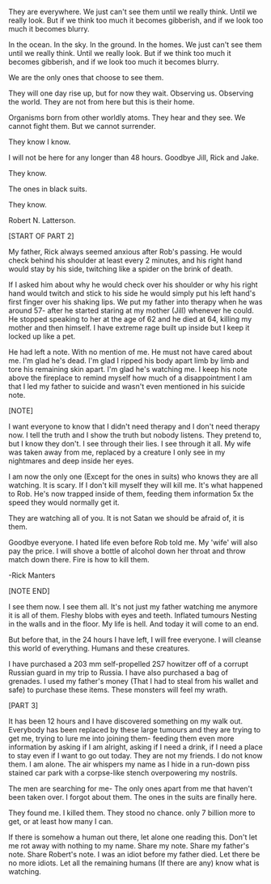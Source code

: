 They are everywhere. We just can't see them until we really think. Until we really look. But if we think too much it becomes gibberish, and if we look too much it becomes blurry.

In the ocean. In the sky. In the ground. In the homes. We just can't see them until we really think. Until we really look. But if we think too much it becomes gibberish, and if we look too much it becomes blurry.

We are the only ones that choose to see them.

They will one day rise up, but for now they wait. Observing us. Observing the world. They are not from here but this is their home.

Organisms born from other worldly atoms. They hear and they see. We cannot fight them. But we cannot surrender.

They know I know.

I will not be here for any longer than 48 hours. Goodbye Jill, Rick and Jake.

They know.

The ones in black suits.

They know.

Robert N. Latterson.

\[START OF PART 2\]

My father, Rick always seemed anxious after Rob's passing. He would check behind his shoulder at least every 2 minutes, and his right hand would stay by his side, twitching like a spider on the brink of death.

If I asked him about why he would check over his shoulder or why his right hand would twitch and stick to his side he would simply put his left hand's first finger over his shaking lips. We put my father into therapy when he was around 57- after he started staring at my mother (Jill) whenever he could. He stopped speaking to her at the age of 62 and he died at 64, killing my mother and then himself. I have extreme rage built up inside but I keep it locked up like a pet.

He had left a note. With no mention of me. He must not have cared about me. I'm glad he's dead. I'm glad I ripped his body apart limb by limb and tore his remaining skin apart. I'm glad he's watching me. I keep his note above the fireplace to remind myself how much of a disappointment I am that I led my father to suicide and wasn't even mentioned in his suicide note.

\[NOTE\]

I want everyone to know that I didn't need therapy and I don't need therapy now. I tell the truth and I show the truth but nobody listens. They pretend to, but I know they don't. I see through their lies. I see through it all. My wife was taken away from me, replaced by a creature I only see in my nightmares and deep inside her eyes.

I am now the only one (Except for the ones in suits) who knows they are all watching. It is scary. If I don't kill myself they will kill me. It's what happened to Rob. He's now trapped inside of them, feeding them information 5x the speed they would normally get it.

They are watching all of you. It is not Satan we should be afraid of, it is them.

Goodbye everyone. I hated life even before Rob told me. My 'wife' will also pay the price. I will shove a bottle of alcohol down her throat and throw match down there. Fire is how to kill them.

\-Rick Manters

\[NOTE END\]

I see them now. I see them all. It's not just my father watching me anymore it is all of them. Fleshy blobs with eyes and teeth. Inflated tumours Nesting in the walls and in the floor. My life is hell. And today it will come to an end.

But before that, in the 24 hours I have left, I will free everyone. I will cleanse this world of everything. Humans and these creatures.

I have purchased a 203 mm self-propelled 2S7 howitzer off of a corrupt Russian guard in my trip to Russia. I have also purchased a bag of grenades. I used my father's money (That I had to steal from his wallet and safe) to purchase these items. These monsters will feel my wrath.

\[PART 3\]

It has been 12 hours and I have discovered something on my walk out. Everybody has been replaced by these large tumours and they are trying to get me, trying to lure me into joining them- feeding them even more information by asking if I am alright, asking if I need a drink, if I need a place to stay even if I want to go out today. They are not my friends. I do not know them. I am alone. The air whispers my name as I hide in a run-down piss stained car park with a corpse-like stench overpowering my nostrils.

The men are searching for me- The only ones apart from me that haven't been taken over. I forgot about them. The ones in the suits are finally here.

They found me. I killed them. They stood no chance. only 7 billion more to get, or at least how many I can. 

If there is somehow a human out there, let alone one reading this. Don't let me rot away with nothing to my name. Share my note. Share my father's note. Share Robert's note. I was an idiot before my father died. Let there be no more idiots. Let all the remaining humans (If there are any) know what is watching.
